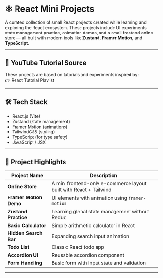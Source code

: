 # ⚛️ React Mini Projects

A curated collection of small React projects created while learning and exploring the React ecosystem. These projects include UI experiments, state management practice, animation demos, and a small frontend online store — all built with modern tools like **Zustand**, **Framer Motion**, and **TypeScript**.

---

## 🎥 YouTube Tutorial Source

These projects are based on tutorials and experiments inspired by:  
👉 [React Tutorial Playlist](https://www.youtube.com/watch?v=M9O5AjEFzKw&t=94607s)  

---

## 🛠️ Tech Stack

- React.js (Vite)
- Zustand (state management)
- Framer Motion (animations)
- TailwindCSS (styling)
- TypeScript (for type safety)
- JavaScript / JSX

---

## 📁 Project Highlights

| Project Name       | Description                                                         |
|--------------------|----------------------------------------------------------------------|
| **Online Store**    | A mini frontend-only e-commerce layout built with React + Tailwind  |
| **Framer Motion Demo** | UI elements with animation using `framer-motion`               |
| **Zustand Practice**  | Learning global state management without Redux                    |
| **Basic Calculator**  | Simple arithmetic calculator in React                             |
| **Hidden Search Bar** | Expanding search input animation                                  |
| **Todo List**         | Classic React todo app                                            |
| **Accordion UI**      | Reusable accordion component                                      |
| **Form Handling**     | Basic form with input state and validation                        |

---


